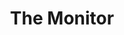 ---
layout: page
title: The Monitor
description: A demonstration of The Monitor discord bot.
permalink: /demo
---